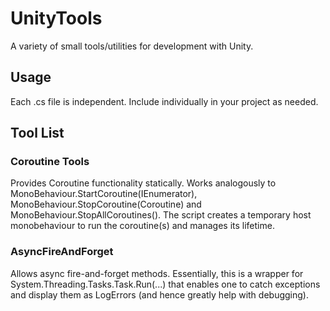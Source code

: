 # UnityTools
A variety of small tools/utilities for development with Unity.

## Usage
Each .cs file is independent. Include individually in your project as needed.

## Tool List

### Coroutine Tools
Provides Coroutine functionality statically. Works analogously to MonoBehaviour.StartCoroutine(IEnumerator), MonoBehaviour.StopCoroutine(Coroutine) and MonoBehaviour.StopAllCoroutines().
The script creates a temporary host monobehaviour to run the coroutine(s) and manages its lifetime.

### AsyncFireAndForget
Allows async fire-and-forget methods. Essentially, this is a wrapper for System.Threading.Tasks.Task.Run(...) that enables one to catch exceptions and display them as LogErrors (and hence greatly help with debugging).
